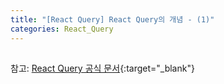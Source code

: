 ```yaml
---
title: "[React Query] React Query의 개념 - (1)"
categories: React_Query
---
```


##

참고: [React Query 공식 문서](https://react-query.tanstack.com/overview){:target="\_blank"}
